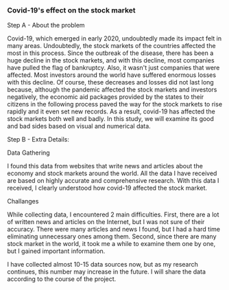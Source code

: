 ### Covid-19's effect on the stock market

Step A - About the problem

Covid-19, which emerged in early 2020, undoubtedly made its impact felt in many areas. Undoubtedly, the stock markets
of the countries affected the most in this process. Since the outbreak of the disease, there has been a huge decline 
in the stock markets, and with this decline, most companies have pulled the flag of bankruptcy. Also, it wasn't just 
companies that were affected. Most investors around the world have suffered enormous losses with this decline. 
Of course, these decreases and losses did not last long because, although the pandemic affected the stock markets and 
investors negatively, the economic aid packages provided by the states to their citizens in the following process paved 
the way for the stock markets to rise rapidly and it even set new records. As a result, covid-19 has affected the stock 
markets both well and badly. In this study, we will examine its good and bad sides based on visual and numerical data.

Step B - Extra Details:

Data Gathering

I found this data from websites that write news and articles about the economy and stock markets around the world. All 
the data I have received are based on highly accurate and comprehensive research. With this data I received, I clearly
understood how covid-19 affected the stock market.

Challanges

While collecting data, I encountered 2 main difficulties. First, there are a lot of written news and articles on the
Internet, but I was not sure of their accuracy. There were many articles and news I found, but I had a hard time 
eliminating unnecessary ones among them. Second, since there are many stock market in the world, it took me a 
while to examine them one by one, but I gained important information.

I have collected almost 10-15 data sources now, but as my research continues, this number may increase in the future. 
I will share the data according to the course of the project.
